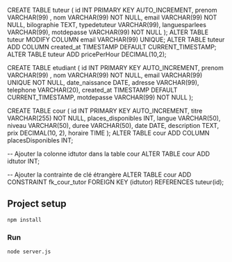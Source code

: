 CREATE TABLE tuteur (
  id INT PRIMARY KEY AUTO_INCREMENT,
  prenom VARCHAR(99) ,
  nom VARCHAR(99) NOT NULL,
  email VARCHAR(99) NOT NULL,
  bilographie TEXT,
  typedetuteur VARCHAR(99),
  languesparlees VARCHAR(99),
  motdepasse VARCHAR(99) NOT NULL
);
ALTER TABLE tuteur MODIFY COLUMN email VARCHAR(99) UNIQUE;
ALTER TABLE tuteur ADD COLUMN created_at TIMESTAMP DEFAULT CURRENT_TIMESTAMP;
ALTER TABLE tuteur ADD pricePerHour DECIMAL(10,2);


CREATE TABLE etudiant (
  id INT PRIMARY KEY AUTO_INCREMENT,
  prenom VARCHAR(99) ,
  nom VARCHAR(99) NOT NULL,
  email VARCHAR(99) UNIQUE NOT NULL,
  date_naissance DATE,
  adresse VARCHAR(99),
  telephone VARCHAR(20),
  created_at TIMESTAMP DEFAULT CURRENT_TIMESTAMP,
  motdepasse VARCHAR(99) NOT NULL
);

CREATE TABLE cour (
  id INT PRIMARY KEY AUTO_INCREMENT,
  titre VARCHAR(255) NOT NULL,
  places_disponibles INT,
  langue VARCHAR(50),
  niveau VARCHAR(50),
  duree VARCHAR(50),
  date DATE,
  description TEXT,
  prix DECIMAL(10, 2),
  horaire TIME
);
ALTER TABLE cour ADD COLUMN placesDisponibles INT;

-- Ajouter la colonne idtutor dans la table cour
ALTER TABLE cour
ADD idtutor INT;

-- Ajouter la contrainte de clé étrangère
ALTER TABLE cour
ADD CONSTRAINT fk_cour_tutor
FOREIGN KEY (idtutor)
REFERENCES tuteur(id);


## Project setup
```
npm install
```

### Run
```
node server.js
```
